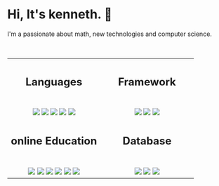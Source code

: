 
<h1 > Hi, It's kenneth. 👋 </h2>
<p>I'm a passionate about math, new technologies and computer science.</p>
<br>

<!-- table -->
<table align='center'>

  <!-- 1st row  -->
  <tr align='center'>
    <th>
      <h2>Languages</h2>
    </th>
    <th>
      <h2>Framework</h2>
    </th>
  </tr>

  <!-- 2nd row -->
  <tr>
    <!-- languages -->
    <td width='50%' align='center'>
      <br>
      <img src='https://img.shields.io/badge/PHP-777BB4?style=for-the-badge&logo=php&logoColor=white'>
      <img src='https://img.shields.io/badge/JavaScript-F7DF1E?style=for-the-badge&logo=javascript&logoColor=black'>
      <img src='https://img.shields.io/badge/Markdown-000000?style=for-the-badge&logo=markdown&logoColor=white'>
      <img src='https://img.shields.io/badge/Python-3776AB?style=for-the-badge&logo=python&logoColor=white'>
      <img src='https://img.shields.io/badge/MySQL-00000F?style=for-the-badge&logo=mysql&logoColor=white'>
    </td>
    <!-- Framework -->
    <td  align='center'>
      <br>
      <img src='https://img.shields.io/badge/React-20232A?style=for-the-badge&logo=react&logoColor=61DAFB'>
      <img src='https://img.shields.io/badge/Laravel-FF2D20?style=for-the-badge&logo=laravel&logoColor=white'>
      <img src='https://img.shields.io/badge/Node.js-43853D?style=for-the-badge&logo=node.js&logoColor=white'>
    </td>
  </tr>

  <!-- 3rd row  -->
  <tr align='center'>
    <td >
      <h2>online Education</h2>
    </td>
    <td>
      <h2>Database</h2>
    </td>
  </tr>

  <!-- 4th row  -->
 <tr>
    <!-- languages -->
    <td width='50%' align='center'>
      <br>
      <img src='https://img.shields.io/badge/MDN_Web_Docs-black?style=for-the-badge&logo=mdnwebdocs&logoColor=white'>
      <img src='https://img.shields.io/badge/JavaScript-F7DF1E?style=for-the-badge&logo=javascript&logoColor=black'>
      <img src='https://img.shields.io/badge/Markdown-000000?style=for-the-badge&logo=markdown&logoColor=white'>
      <img src='https://img.shields.io/badge/Python-3776AB?style=for-the-badge&logo=python&logoColor=white'>
      <img src='https://img.shields.io/badge/MySQL-00000F?style=for-the-badge&logo=mysql&logoColor=white'>
        <img src='https://img.shields.io/badge/scrimba-2B283A?style=for-the-badge&logo=scrimba&logoColor=white'>
    </td>
    <!-- Framework -->
    <td  align='center'>
      <br>
      <img src='https://img.shields.io/badge/MySQL-005C84?style=for-the-badge&logo=mysql&logoColor=white'>
      <img src='https://img.shields.io/badge/scrimba-2B283A?style=for-the-badge&logo=scrimba&logoColor=white'>
      <img src='https://img.shields.io/badge/MariaDB-003545?style=for-the-badge&logo=mariadb&logoColor=white'>
    </td>
  </tr>




</table>


